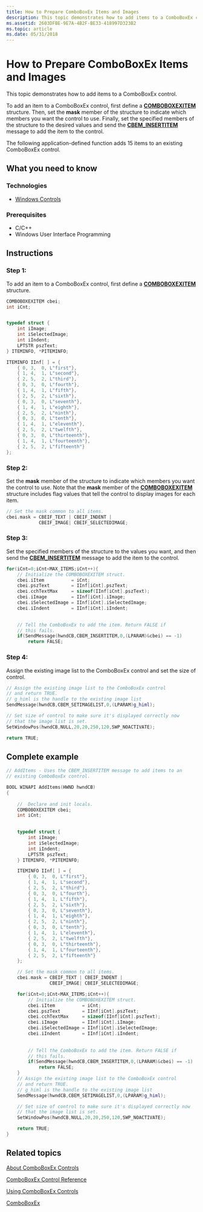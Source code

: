```yaml
---
title: How to Prepare ComboBoxEx Items and Images
description: This topic demonstrates how to add items to a ComboBoxEx control.
ms.assetid: 2603DFBE-9E7A-4B2F-BE33-418997D323B2
ms.topic: article
ms.date: 05/31/2018
---
```


# How to Prepare ComboBoxEx Items and Images

This topic demonstrates how to add items to a ComboBoxEx control.

To add an item to a ComboBoxEx control, first define a [**COMBOBOXEXITEM**](/windows/win32/api/commctrl/ns-commctrl-comboboxexitema) structure. Then, set the **mask** member of the structure to indicate which members you want the control to use. Finally, set the specified members of the structure to the desired values and send the [**CBEM\_INSERTITEM**](cbem-insertitem.md) message to add the item to the control.

The following application-defined function adds 15 items to an existing ComboBoxEx control.

## What you need to know

### Technologies

-   [Windows Controls](window-controls.md)

### Prerequisites

-   C/C++
-   Windows User Interface Programming

## Instructions

### Step 1:

To add an item to a ComboBoxEx control, first define a [**COMBOBOXEXITEM**](/windows/win32/api/commctrl/ns-commctrl-comboboxexitema) structure.


```C++
COMBOBOXEXITEM cbei;
int iCnt;


typedef struct {
    int iImage;
    int iSelectedImage;
    int iIndent;
    LPTSTR pszText;
} ITEMINFO, *PITEMINFO;

ITEMINFO IInf[ ] = {
    { 0, 3,  0, L"first"}, 
    { 1, 4,  1, L"second"},
    { 2, 5,  2, L"third"},
    { 0, 3,  0, L"fourth"},
    { 1, 4,  1, L"fifth"},
    { 2, 5,  2, L"sixth"},
    { 0, 3,  0, L"seventh"},
    { 1, 4,  1, L"eighth"},
    { 2, 5,  2, L"ninth"},
    { 0, 3,  0, L"tenth"},
    { 1, 4,  1, L"eleventh"},
    { 2, 5,  2, L"twelfth"},
    { 0, 3,  0, L"thirteenth"},
    { 1, 4,  1, L"fourteenth"},
    { 2, 5,  2, L"fifteenth"}
};
```



### Step 2:

Set the **mask** member of the structure to indicate which members you want the control to use. Note that the **mask** member of the [**COMBOBOXEXITEM**](/windows/win32/api/commctrl/ns-commctrl-comboboxexitema) structure includes flag values that tell the control to display images for each item.


```C++
// Set the mask common to all items.
cbei.mask = CBEIF_TEXT | CBEIF_INDENT |
            CBEIF_IMAGE| CBEIF_SELECTEDIMAGE;
```



### Step 3:

Set the specified members of the structure to the values you want, and then send the [**CBEM\_INSERTITEM**](cbem-insertitem.md) message to add the item to the control.


```C++
for(iCnt=0;iCnt<MAX_ITEMS;iCnt++){
    // Initialize the COMBOBOXEXITEM struct.
    cbei.iItem          = iCnt;
    cbei.pszText        = IInf[iCnt].pszText;
    cbei.cchTextMax     = sizeof(IInf[iCnt].pszText);
    cbei.iImage         = IInf[iCnt].iImage;
    cbei.iSelectedImage = IInf[iCnt].iSelectedImage;
    cbei.iIndent        = IInf[iCnt].iIndent;

    
    // Tell the ComboBoxEx to add the item. Return FALSE if 
    // this fails.
    if(SendMessage(hwndCB,CBEM_INSERTITEM,0,(LPARAM)&cbei) == -1)
        return FALSE;
```



### Step 4:

Assign the existing image list to the ComboBoxEx control and set the size of control.


```C++
// Assign the existing image list to the ComboBoxEx control 
// and return TRUE. 
// g_himl is the handle to the existing image list
SendMessage(hwndCB,CBEM_SETIMAGELIST,0,(LPARAM)g_himl);

// Set size of control to make sure it's displayed correctly now
// that the image list is set.
SetWindowPos(hwndCB,NULL,20,20,250,120,SWP_NOACTIVATE);

return TRUE; 
```



## Complete example


```C++
// AddItems - Uses the CBEM_INSERTITEM message to add items to an
// existing ComboBoxEx control.

BOOL WINAPI AddItems(HWND hwndCB)
{
    
    //  Declare and init locals.
    COMBOBOXEXITEM cbei;
    int iCnt;
    

    typedef struct {
        int iImage;
        int iSelectedImage;
        int iIndent;
        LPTSTR pszText;
    } ITEMINFO, *PITEMINFO;

    ITEMINFO IInf[ ] = {
        { 0, 3,  0, L"first"}, 
        { 1, 4,  1, L"second"},
        { 2, 5,  2, L"third"},
        { 0, 3,  0, L"fourth"},
        { 1, 4,  1, L"fifth"},
        { 2, 5,  2, L"sixth"},
        { 0, 3,  0, L"seventh"},
        { 1, 4,  1, L"eighth"},
        { 2, 5,  2, L"ninth"},
        { 0, 3,  0, L"tenth"},
        { 1, 4,  1, L"eleventh"},
        { 2, 5,  2, L"twelfth"},
        { 0, 3,  0, L"thirteenth"},
        { 1, 4,  1, L"fourteenth"},
        { 2, 5,  2, L"fifteenth"}
    };

    // Set the mask common to all items.
    cbei.mask = CBEIF_TEXT | CBEIF_INDENT |
                CBEIF_IMAGE| CBEIF_SELECTEDIMAGE;

    for(iCnt=0;iCnt<MAX_ITEMS;iCnt++){
        // Initialize the COMBOBOXEXITEM struct.
        cbei.iItem          = iCnt;
        cbei.pszText        = IInf[iCnt].pszText;
        cbei.cchTextMax     = sizeof(IInf[iCnt].pszText);
        cbei.iImage         = IInf[iCnt].iImage;
        cbei.iSelectedImage = IInf[iCnt].iSelectedImage;
        cbei.iIndent        = IInf[iCnt].iIndent;
    
        
        // Tell the ComboBoxEx to add the item. Return FALSE if 
        // this fails.
        if(SendMessage(hwndCB,CBEM_INSERTITEM,0,(LPARAM)&cbei) == -1)
            return FALSE;
    }
    // Assign the existing image list to the ComboBoxEx control 
    // and return TRUE. 
    // g_himl is the handle to the existing image list
    SendMessage(hwndCB,CBEM_SETIMAGELIST,0,(LPARAM)g_himl);

    // Set size of control to make sure it's displayed correctly now
    // that the image list is set.
    SetWindowPos(hwndCB,NULL,20,20,250,120,SWP_NOACTIVATE);

    return TRUE; 
}
```



## Related topics

<dl> <dt>

[About ComboBoxEx Controls](comboboxex-controls.md)
</dt> <dt>

[ComboBoxEx Control Reference](bumper-comboboxex-comboboxex-control-reference.md)
</dt> <dt>

[Using ComboBoxEx Controls](https://docs.microsoft.com/windows/desktop/Controls/using-comboboxex)
</dt> <dt>

[ComboBoxEx](comboboxex-control-reference.md)
</dt> </dl>

 

 




